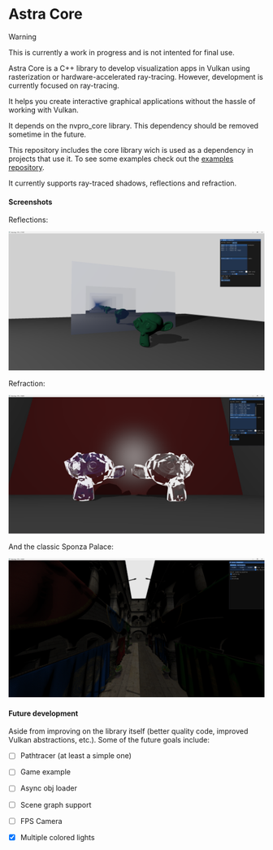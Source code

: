 # Astra Core

> [!WARNING]  
> This is currently a work in progress and is not intented for final use.

Astra Core is a C++  library to develop visualization apps in Vulkan using rasterization or hardware-accelerated ray-tracing. However, development is currently focused on ray-tracing.

It helps you create interactive graphical applications without the hassle of working with Vulkan.

It depends on the nvpro_core library. This dependency should be removed sometime in the future. 

This repository includes the core library wich is used as a dependency in projects that use it. To see some examples check out the [examples repository](https://github.com/PinGunter/AstraExamples).

It currently supports ray-traced shadows, reflections and refraction.

#### Screenshots

Reflections:

![](img/reflections.png)

Refraction:

![](img/refraction.png)

And the classic Sponza Palace:

![](img/sponza.png)

#### Future development

Aside from improving on the library itself (better quality code, improved Vulkan abstractions, etc.). Some of the future goals include:

* [ ] Pathtracer (at least a simple one)

* [ ] Game example

* [ ] Async obj loader
- [ ] Scene graph support

- [ ] FPS Camera

- [x] Multiple colored lights